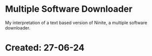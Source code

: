 # Multiple Software Downloader
My interpretation of a text based version of Ninite, a multiple software downloader.

# Created: 27-06-24
